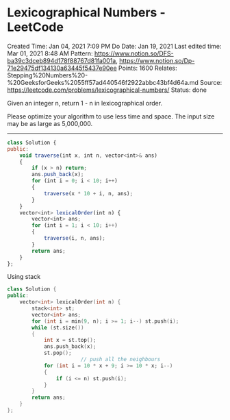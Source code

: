 # Lexicographical Numbers - LeetCode

Created Time: Jan 04, 2021 7:09 PM
Do Date: Jan 19, 2021
Last edited time: Mar 01, 2021 8:48 AM
Pattern: https://www.notion.so/DFS-ba39c3dceb894d178f88767d81fa001a, https://www.notion.so/Dp-71e29475df134130a63445f5437e90ee
Points: 1600
Relates: Stepping%20Numbers%20-%20GeeksforGeeks%2055ff57ad440546f2922abbc43bf4d64a.md
Source: https://leetcode.com/problems/lexicographical-numbers/
Status: done

Given an integer n, return 1 - n in lexicographical order.

Please optimize your algorithm to use less time and space. The input size may be as large as 5,000,000.

---

```jsx
class Solution {
public:
    void traverse(int x, int n, vector<int>& ans)
    {
        if (x > n) return; 
        ans.push_back(x);
        for (int i = 0; i < 10; i++)
        {
            traverse(x * 10 + i, n, ans); 
        }
    }
    vector<int> lexicalOrder(int n) {
        vector<int> ans; 
        for (int i = 1; i < 10; i++)
        {
            traverse(i, n, ans); 
        }
        return ans; 
    }
};
```

Using stack 

```cpp
class Solution {
public:
    vector<int> lexicalOrder(int n) {
        stack<int> st; 
        vector<int> ans; 
        for (int i = min(9, n); i >= 1; i--) st.push(i);
        while (st.size())
        {
            int x = st.top();
            ans.push_back(x); 
            st.pop();
						// push all the neighbours
            for (int i = 10 * x + 9; i >= 10 * x; i--)
            {
                if (i <= n) st.push(i); 
            }
        }
        return ans; 
    }
};
```